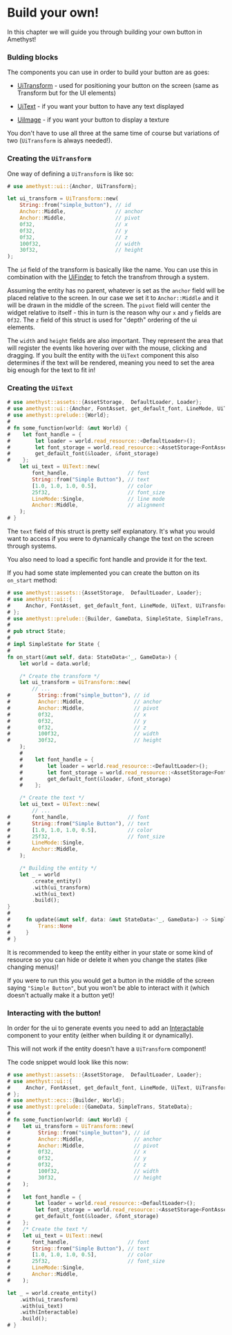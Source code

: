 # Build your own!

In this chapter we will guide you through building your own button in Amethyst!

### Bulding blocks

The components you can use in order to build your button are as goes:

- [UiTransform](https://docs.amethyst.rs/master/amethyst_ui/struct.UiTransform.html) -
  used for positioning your button on the screen (same as Transform but for the UI elements)

- [UiText](https://docs.amethyst.rs/master/amethyst_ui/struct.UiText.html) -
  if you want your button to have any text displayed

- [UiImage](https://docs.amethyst.rs/master/amethyst_ui/enum.UiImage.html) -
  if you want your button to display a texture

You don't have to use all three at the same time of course but variations of two (`UiTransform` is always needed!).

### Creating the `UiTransform`

One way of defining a `UiTransform` is like so:

```rust ,edition2018,no_run,noplaypen
# use amethyst::ui::{Anchor, UiTransform};

let ui_transform = UiTransform::new(
    String::from("simple_button"), // id
    Anchor::Middle,                // anchor
    Anchor::Middle,                // pivot
    0f32,                          // x
    0f32,                          // y
    0f32,                          // z
    100f32,                        // width
    30f32,                         // height
);
```

The `id` field of the transform is basically like the name. You can use this in combination with the
[UiFinder](https://docs.amethyst.rs/master/amethyst_ui/struct.UiFinder.html) to fetch the transfrom through a system.

Assuming the entity has no parent, whatever is set as the `anchor` field will be placed relative to the screen. In our case
we set it to `Anchor::Middle` and it will be drawn in the middle of the screen. The `pivot` field will center the widget
relative to itself - this in turn is the reason why our `x` and `y` fields are `0f32`. The `z` field of this struct
is used for "depth" ordering of the ui elements.

The `width` and `height` fields are also important. They represent the area that will register the events like hovering over
with the mouse, clicking and dragging. If you built the entity with the `UiText` component this also determines if the text will be rendered,
meaning you need
to set the area big enough for the text to fit in!

### Creating the `UiText`

```rust ,edition2018,no_run,noplaypen
# use amethyst::assets::{AssetStorage,  DefaultLoader, Loader};
# use amethyst::ui::{Anchor, FontAsset, get_default_font, LineMode, UiText};
# use amethyst::prelude::{World};
#
# fn some_function(world: &mut World) {
#    let font_handle = {
#        let loader = world.read_resource::<DefaultLoader>();
#        let font_storage = world.read_resource::<AssetStorage<FontAsset>>();
#        get_default_font(&loader, &font_storage)
#    };
    let ui_text = UiText::new(
        font_handle,                   // font
        String::from("Simple Button"), // text
        [1.0, 1.0, 1.0, 0.5],          // color
        25f32,                         // font_size
        LineMode::Single,              // line mode
        Anchor::Middle,                // alignment
    );
# }
```

The `text` field of this struct is pretty self explanatory. It's what you would want to access if
you were to dynamically change the text on the screen through systems.

You also need to load a specific font handle and provide it for the text.

If you had some state implemented you can create the button on its `on_start` method:

```rust ,edition2018,no_run,noplaypen
# use amethyst::assets::{AssetStorage,  DefaultLoader, Loader};
# use amethyst::ui::{
#     Anchor, FontAsset, get_default_font, LineMode, UiText, UiTransform,
# };
# use amethyst::prelude::{Builder, GameData, SimpleState, SimpleTrans, StateData, Trans, World};
#
# pub struct State;
#
# impl SimpleState for State {
#
fn on_start(&mut self, data: StateData<'_, GameData>) {
    let world = data.world;

    /* Create the transform */
    let ui_transform = UiTransform::new(
        // ...
#         String::from("simple_button"), // id
#         Anchor::Middle,                // anchor
#         Anchor::Middle,                // pivot
#         0f32,                          // x
#         0f32,                          // y
#         0f32,                          // z
#         100f32,                        // width
#         30f32,                         // height
    );
    #
    #    let font_handle = {
    #        let loader = world.read_resource::<DefaultLoader>();
    #        let font_storage = world.read_resource::<AssetStorage<FontAsset>>();
    #        get_default_font(&loader, &font_storage)
    #    };

    /* Create the text */
    let ui_text = UiText::new(
        // ...
#       font_handle,                   // font
#       String::from("Simple Button"), // text
#       [1.0, 1.0, 1.0, 0.5],          // color
#       25f32,                         // font_size
#       LineMode::Single,
#       Anchor::Middle,
    );

    /* Building the entity */
    let _ = world
        .create_entity()
        .with(ui_transform)
        .with(ui_text)
        .build();
}
#
#     fn update(&mut self, data: &mut StateData<'_, GameData>) -> SimpleTrans {
#         Trans::None
#     }
# }
```

It is recommended to keep the entity either in your state or some kind of resource so you
can hide or delete it when you change the states (like changing menus)!

If you were to run this you would get a button in the middle of the screen saying `"Simple Button"`, but
you won't be able to interact with it (which doesn't actually make it a button yet)!

### Interacting with the button!

In order for the ui to generate events you need to add an [Interactable](https://docs.amethyst.rs/master/amethyst_ui/struct.Interactable.html)
component to your entity (either when building it or dynamically).

This will not work if the entity doesn't
have a `UiTransform` component!

The code snippet would look like this now:

```rust ,edition2018,no_run,noplaypen
# use amethyst::assets::{AssetStorage,  DefaultLoader, Loader};
# use amethyst::ui::{
#     Anchor, FontAsset, get_default_font, LineMode, UiText, UiTransform, Interactable,
# };
# use amethyst::ecs::{Builder, World};
# use amethyst::prelude::{GameData, SimpleTrans, StateData};
#
# fn some_function(world: &mut World) {
#    let ui_transform = UiTransform::new(
#         String::from("simple_button"), // id
#         Anchor::Middle,                // anchor
#         Anchor::Middle,                // pivot
#         0f32,                          // x
#         0f32,                          // y
#         0f32,                          // z
#         100f32,                        // width
#         30f32,                         // height
#    );
#
#    let font_handle = {
#        let loader = world.read_resource::<DefaultLoader>();
#        let font_storage = world.read_resource::<AssetStorage<FontAsset>>();
#        get_default_font(&loader, &font_storage)
#    };
#    /* Create the text */
#    let ui_text = UiText::new(
#       font_handle,                   // font
#       String::from("Simple Button"), // text
#       [1.0, 1.0, 1.0, 0.5],          // color
#       25f32,                         // font_size
#       LineMode::Single,
#       Anchor::Middle,
#    );

let _ = world.create_entity()
    .with(ui_transform)
    .with(ui_text)
    .with(Interactable)
    .build();
# }
```
